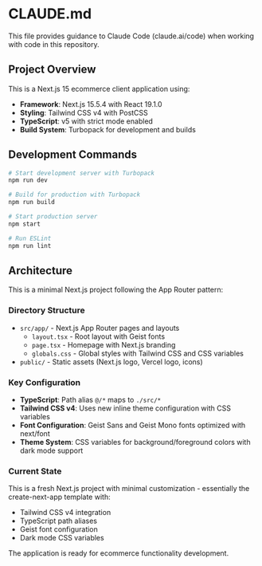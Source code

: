 # CLAUDE.md

This file provides guidance to Claude Code (claude.ai/code) when working with code in this repository.

## Project Overview

This is a Next.js 15 ecommerce client application using:
- **Framework**: Next.js 15.5.4 with React 19.1.0
- **Styling**: Tailwind CSS v4 with PostCSS
- **TypeScript**: v5 with strict mode enabled
- **Build System**: Turbopack for development and builds

## Development Commands

```bash
# Start development server with Turbopack
npm run dev

# Build for production with Turbopack
npm run build

# Start production server
npm start

# Run ESLint
npm run lint
```

## Architecture

This is a minimal Next.js project following the App Router pattern:

### Directory Structure
- `src/app/` - Next.js App Router pages and layouts
  - `layout.tsx` - Root layout with Geist fonts
  - `page.tsx` - Homepage with Next.js branding
  - `globals.css` - Global styles with Tailwind CSS and CSS variables
- `public/` - Static assets (Next.js logo, Vercel logo, icons)

### Key Configuration
- **TypeScript**: Path alias `@/*` maps to `./src/*`
- **Tailwind CSS v4**: Uses new inline theme configuration with CSS variables
- **Font Configuration**: Geist Sans and Geist Mono fonts optimized with next/font
- **Theme System**: CSS variables for background/foreground colors with dark mode support

### Current State
This is a fresh Next.js project with minimal customization - essentially the create-next-app template with:
- Tailwind CSS v4 integration
- TypeScript path aliases
- Geist font configuration
- Dark mode CSS variables

The application is ready for ecommerce functionality development.